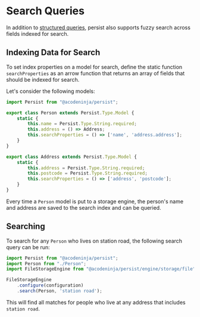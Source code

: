 # Search Queries

In addition to [structured queries](./structured-queries.md), persist also supports fuzzy search across fields indexed for search.

## Indexing Data for Search

To set index properties on a model for search, define the static function `searchProperties` as an arrow function that returns an array of fields that should be indexed for search.

Let's consider the following models:

```javascript
import Persist from "@acodeninja/persist";

export class Person extends Persist.Type.Model {
    static {
        this.name = Persist.Type.String.required;
        this.address = () => Address;
        this.searchProperties = () => ['name', 'address.address'];
    }
}

export class Address extends Persist.Type.Model {
    static {
        this.address = Persist.Type.String.required;
        this.postcode = Persist.Type.String.required;
        this.searchProperties = () => ['address', 'postcode'];
    }
}
```

Every time a `Person` model is put to a storage engine, the person's name and address are saved to the search index and can be queried.

## Searching

To search for any `Person` who lives on station road, the following search query can be run:

```javascript
import Persist from "@acodeninja/persist";
import Person from "./Person";
import FileStorageEngine from "@acodeninja/persist/engine/storage/file"

FileStorageEngine
    .configure(configuration)
    .search(Person, 'station road');
```

This will find all matches for people who live at any address that includes `station road`.
